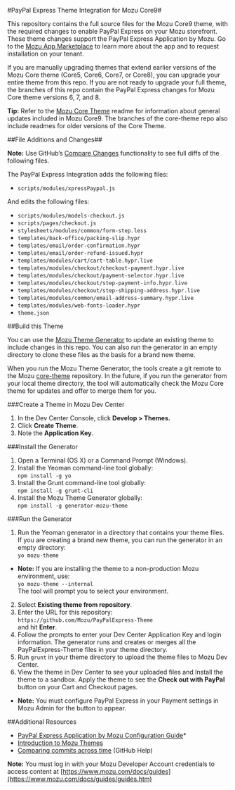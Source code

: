 #PayPal Express Theme Integration for Mozu Core9#

This repository contains the full source files for the Mozu Core9 theme, with the required changes to enable PayPal Express on your Mozu storefront. These theme changes support the PayPal Express Application by Mozu. Go to the [Mozu App Marketplace](https://www.mozu.com/marketplace) to learn more about the app and to request installation on your tenant.

If you are manually upgrading themes that extend earlier versions of the Mozu Core theme (Core5, Core6, Core7, or Core8), you can upgrade your entire theme from this repo. If you are not ready to upgrade your full theme, the branches of this repo contain the PayPal Express changes for Mozu Core theme versions 6, 7, and 8. 

**Tip:** Refer to the [Mozu Core Theme](https://github.com/Mozu/core-theme) readme for information about general updates included in Mozu Core9. The branches of the core-theme repo also include readmes for older versions of the Core Theme.

##File Additions and Changes##

**Note:** Use GitHub’s [Compare Changes](https://help.github.com/articles/comparing-commits-across-time/) functionality to see full diffs of the following files.

The PayPal Express Integration adds the following files:
* `scripts/modules/xpressPaypal.js`

And edits the following files:
* `scripts/modules/models-checkout.js`
* `scripts/pages/checkout.js`
* `stylesheets/modules/common/form-step.less`
* `templates/back-office/packing-slip.hypr`
* `templates/email/order-confirmation.hypr`
* `templates/email/order-refund-issued.hypr`
* `templates/modules/cart/cart-table.hypr.live`
* `templates/modules/checkout/checkout-payment.hypr.live`
* `templates/modules/checkout/payment-selector.hypr.live`
* `templates/modules/checkout/step-payment-info.hypr.live`
* `templates/modules/checkout/step-shipping-address.hypr.live`
* `templates/modules/common/email-address-summary.hypr.live`
* `templates/modules/web-fonts-loader.hypr`
* `theme.json`

##Build this Theme

You can use the [Mozu Theme Generator](https://www.npmjs.com/package/generator-mozu-theme) to update an existing theme to include changes in this repo. You can also run the generator in an empty directory to clone these files as the basis for a brand new theme. 

When you run the Mozu Theme Generator, the tools create a git remote to the Mozu [core-theme](https://github.com/Mozu/core-theme/tree/master) repository. In the future, if you run the generator from your local theme directory, the tool will automatically check the Mozu Core theme for updates and offer to merge them for you.

###Create a Theme in Mozu Dev Center
1.	In the Dev Center Console, click **Develop > Themes.**
2.	Click **Create Theme**.
3.	Note the **Application Key**.

###Install the Generator
1.	Open a Terminal (OS X) or a Command Prompt (Windows).
2.	Install the Yeoman command-line tool globally: <br/>
`npm install -g yo`
3.	Install the Grunt command-line tool globally: <br/>
`npm install -g grunt-cli`
4.	Install the Mozu Theme Generator globally:<br/>
`npm install -g generator-mozu-theme`

###Run the Generator
1.	Run the Yeoman generator in a directory that contains your theme files. If you are creating a brand new theme, you can run the generator in an empty directory: <br/>
`yo mozu-theme`<br/>
   - **Note:** If you are installing the theme to a non-production Mozu environment, use: <br/> `yo mozu-theme --internal`
<br/>The tool will prompt you to select your environment.
2.	Select **Existing theme from repository**.
3.	Enter the URL for this repository:<br/> `https://github.com/Mozu/PayPalExpress-Theme`<br/> and hit **Enter**.
4.	Follow the prompts to enter your Dev Center Application Key and login information. The generator runs and creates or merges all the PayPalExpress-Theme files in your theme directory.
5.	Run `grunt` in your theme directory to upload the theme files to Mozu Dev Center.
6.	View the theme in Dev Center to see your uploaded files and Install the theme to a sandbox. Apply the theme to see the **Check out with PayPal** button on your Cart and Checkout pages. <br/>
   - **Note:** You must configure PayPal Express in your Payment settings in Mozu Admin for the button to appear.


##Additional Resources
* [PayPal Express Application by Mozu Configuration Guide](https://www.mozu.com/docs/guides/mozu-apps/paypal-express-app-by-mozu.htm)*
* [Introduction to Mozu Themes](https://www.mozu.com/docs/developer/themes/introduction.htm)
* [Comparing commits across time](https://help.github.com/articles/comparing-commits-across-time/) (GitHub Help) 

**Note:** You must log in with your Mozu Developer Account credentials to access content at [https://www.mozu.com/docs/guides](https://www.mozu.com/docs/guides/guides.htm)

